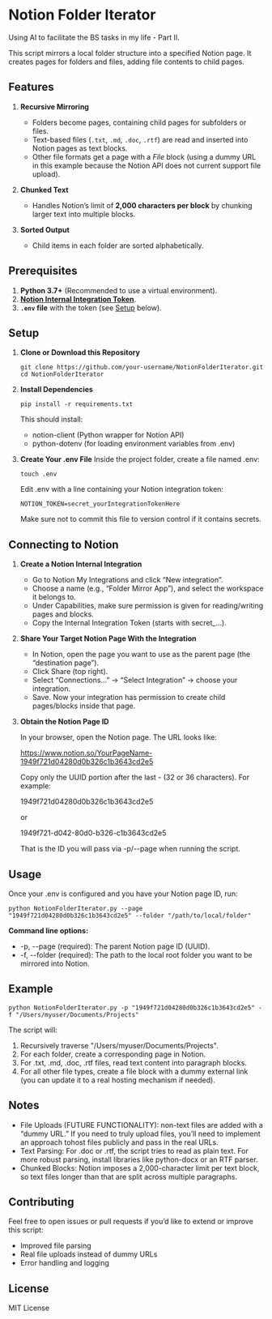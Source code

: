 # Notion Folder Iterator

Using AI to facilitate the BS tasks in my life - Part II.

This script mirrors a local folder structure into a specified Notion page. It creates pages for folders and files, adding file contents to child pages.

## Features

1. **Recursive Mirroring**  
   - Folders become pages, containing child pages for subfolders or files.  
   - Text-based files (`.txt`, `.md`, `.doc`, `.rtf`) are read and inserted into Notion pages as text blocks.  
   - Other file formats get a page with a *File* block (using a dummy URL in this example because the Notion API does not current support file upload).

2. **Chunked Text**  
   - Handles Notion’s limit of **2,000 characters per block** by chunking larger text into multiple blocks.

3. **Sorted Output**  
   - Child items in each folder are sorted alphabetically.

## Prerequisites

1. **Python 3.7+** (Recommended to use a virtual environment).  
2. **[Notion Internal Integration Token](https://developers.notion.com/docs/getting-started)**.  
3. **`.env` file** with the token (see [Setup](#setup) below).

## Setup

1. **Clone or Download this Repository**
   	```
	git clone https://github.com/your-username/NotionFolderIterator.git
	cd NotionFolderIterator
	```


2.	**Install Dependencies**
	```
	pip install -r requirements.txt
	```

	This should install:
	- notion-client (Python wrapper for Notion API)
	- python-dotenv (for loading environment variables from .env)

3.	**Create Your .env File**
	Inside the project folder, create a file named .env:
	```
	touch .env
	```
	Edit .env with a line containing your Notion integration token:
	```
	NOTION_TOKEN=secret_yourIntegrationTokenHere
	```
	Make sure not to commit this file to version control if it contains secrets.

## Connecting to Notion

1. **Create a Notion Internal Integration**
	- Go to Notion My Integrations and click “New integration”.
	- Choose a name (e.g., “Folder Mirror App”), and select the workspace it belongs to.
	- Under Capabilities, make sure permission is given for reading/writing pages and blocks.
	- Copy the Internal Integration Token (starts with secret_...).

2. **Share Your Target Notion Page With the Integration**
	- In Notion, open the page you want to use as the parent page (the “destination page”).
	- Click Share (top right).
	- Select “Connections…” → “Select Integration” → choose your integration.
	- Save. Now your integration has permission to create child pages/blocks inside that page.

3. **Obtain the Notion Page ID**

	In your browser, open the Notion page. The URL looks like:
	
	https://www.notion.so/YourPageName-1949f721d04280d0b326c1b3643cd2e5


	Copy only the UUID portion after the last - (32 or 36 characters). For example:

	1949f721d04280d0b326c1b3643cd2e5
	
	or
	
	1949f721-d042-80d0-b326-c1b3643cd2e5

	That is the ID you will pass via -p/--page when running the script.

## Usage

Once your .env is configured and you have your Notion page ID, run:
```
python NotionFolderIterator.py --page "1949f721d04280d0b326c1b3643cd2e5" --folder "/path/to/local/folder"
```
**Command line options:**
- -p, --page (required): The parent Notion page ID (UUID).
- -f, --folder (required): The path to the local root folder you want to be mirrored into Notion.

## Example
```
python NotionFolderIterator.py -p "1949f721d04280d0b326c1b3643cd2e5" -f "/Users/myuser/Documents/Projects"
```
The script will:
1.	Recursively traverse "/Users/myuser/Documents/Projects".
2.	For each folder, create a corresponding page in Notion.
3.	For .txt, .md, .doc, .rtf files, read text content into paragraph blocks.
4.	For all other file types, create a file block with a dummy external link (you can update it to a real hosting mechanism if needed).

## Notes
- File Uploads (FUTURE FUNCTIONALITY): non-text files are added with a “dummy URL.” If you need to truly upload files, you’ll need to implement an approach tohost files publicly and pass in the real URLs.
- Text Parsing: For .doc or .rtf, the script tries to read as plain text. For more robust parsing, install libraries like python-docx or an RTF parser.
- Chunked Blocks: Notion imposes a 2,000-character limit per text block, so text files longer than that are split across multiple paragraphs.

## Contributing

Feel free to open issues or pull requests if you’d like to extend or improve this script:
- Improved file parsing
- Real file uploads instead of dummy URLs
- Error handling and logging

## License

MIT License

